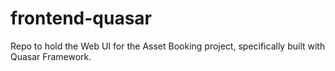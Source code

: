 # frontend-quasar

Repo to hold the Web UI for the Asset Booking project, specifically built with Quasar Framework.